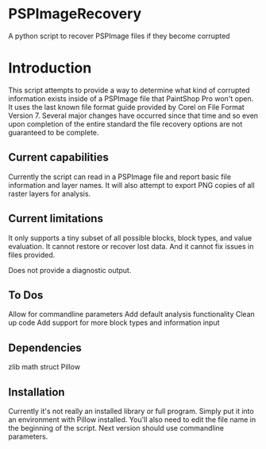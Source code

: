 # PSPImageRecovery
A python script to recover PSPImage files if they become corrupted

# Introduction
This script attempts to provide a way to determine what kind of corrupted information exists inside of a PSPImage file that PaintShop Pro won't open.  It uses the last known file format guide provided by Corel on File Format Version 7.  Several major changes have occurred since that time and so even upon completion of the entire standard the file recovery options are not guaranteed to be complete.

## Current capabilities
Currently the script can read in a PSPImage file and report basic file information and layer names.  It will also attempt to export PNG copies of all raster layers for analysis.

## Current limitations
It only supports a tiny subset of all possible blocks, block types, and value evaluation.  It cannot restore or recover lost data.  And it cannot fix issues in files provided.

Does not provide a diagnostic output.

## To Dos
Allow for commandline parameters
Add default analysis functionality
Clean up code
Add support for more block types and information input

## Dependencies
zlib
math
struct
Pillow

## Installation
Currently it's not really an installed library or full program.  Simply put it into an environment with Pillow installed.  You'll also need to edit the file name in the beginning of the script.  Next version should use commandline parameters.
